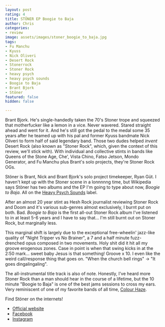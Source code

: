 ```yaml
---
layout: post
rating: 4
title: STÖNER EP Boogie to Baja
author: Chris
categories:
- review
image: assets/images/stoner_boogie_to_baja.jpg
tags:
- Fu Manchu
- Kyuss
- Nick Oliveri
- Desert Rock
- Stonerrock
- Stoner Rock
- heavy psych
- heavy psych sounds
- Boogie to Baja
- Brant Bjork
- Stöner
featured: false
hidden: false

---
```

Brant Bjork.  He's single-handedly taken the 70's Stoner trope and squeezed that motherfucker like a lemon in a vice.  Never wavered. Stared straight ahead and went for it.  And he's still got the pedal to the medal some 35 years after he teamed up with his pal and former Kyuss bandmate Nick Oliveri to form half of said legendary band.  Those two dudes helped _invent_ Desert Rock (also known as "Stoner Rock", which, given the context of this review, we'll stick with).  With individual and collective stints in bands like Queens of the Stone Age, Che', Vista Chino, Fatso Jetson, Mondo Generator, and Fu Manchu plus Brant's solo projects, they're Stoner Rock OGs.

Stöner is Brant, Nick and Brant Bjork's solo project timekeeper, Ryan Güt.  I haven't kept up with the Stoner scene in a lonnnnng time, but Wikipedia says Stöner has two albums and the EP I'm going to type about now, _Boogie to Baja_.  All on the [Heavy Psych Sounds](https://www.heavypsychsounds.com/) label.

After an almost 20 year stint as Hesh Rock journalist reviewing Stoner Rock and Doom and it's various sub-genres almost exclusively, I burnt put on both. Bad.   _Boogie to Baja_ is the first all-out Stoner Rock album I've listened to in at least 5-6 years and I have to say that... I'm still burnt out on Stoner Rock, but marginally less.

This marginal shift is largely due to the exceptional free-wheelin' jazz-like quality of "Night Tripper vs No Brainer",  a 7 and a half minute fuzz-drenched opus composed in two movements.  Holy shit did it hit all my groove erogenous zones.  Case in point is when that swing kicks in at the 2:50 mark... sweet baby Jesus is that something!  Groove x 10.  I even like the weird call/response thing that goes on. "When the church bell rings" -> "It goes dingalingaling".

The all-instrumental title track is also of note. Honestly, I've heard more Stoner Rock than a man should hear in the course of a lifetime, but the 10 minute "Boogie to Baja" is one of the best jams sessions to cross my ears.  Very reminiscent of one of my favorite bands of all time, [Colour Haze](https://www.colourhaze.de/en/).

 

Find Stöner on the internets!

* [Official website](https://www.stonerbandofficial.com/)
* [Facebook](https://www.facebook.com/StonerBandOfficial)
* [Instagram](https://www.instagram.com/stonerbandofficial/)